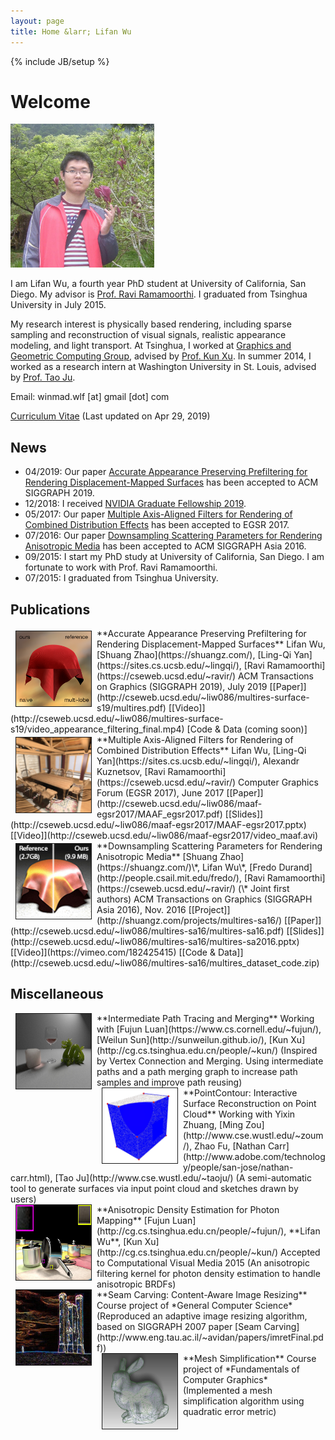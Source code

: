 ```yaml
---
layout: page
title: Home &larr; Lifan Wu
---
```

{% include JB/setup %}

# Welcome

<img class='inset right' src='/imgs/wlf_resized-compressed.jpg' title='Lifan Wu' alt='Lifan Wu' width='230px' />

I am Lifan Wu, a fourth year PhD student at University of California, San Diego. My advisor is [Prof. Ravi Ramamoorthi](http://cseweb.ucsd.edu/~ravir/). I graduated from Tsinghua University in July 2015.

My research interest is physically based rendering, including sparse sampling and reconstruction of visual signals, realistic appearance modeling, and light transport. At Tsinghua, I worked at [Graphics and Geometric Computing Group](http://cg.cs.tsinghua.edu.cn/), advised by [Prof. Kun Xu](http://cg.cs.tsinghua.edu.cn/people/~kun/). In summer 2014, I worked as a research intern at Washington University in St. Louis, advised by [Prof. Tao Ju](http://www.cs.wustl.edu/~taoju/).

Email: winmad.wlf [at] gmail [dot] com

[Curriculum Vitae](files/cv.pdf) (Last updated on Apr 29, 2019)

<div id="news">
</div>

## News
* 04/2019: Our paper [Accurate Appearance Preserving Prefiltering for Rendering Displacement-Mapped Surfaces](http://cseweb.ucsd.edu/~liw086/multires-surface-s19/multires.pdf) has been accepted to ACM SIGGRAPH 2019.
* 12/2018: I received [NVIDIA Graduate Fellowship 2019](https://www.nvidia.com/en-us/research/graduate-fellowships/).
* 05/2017: Our paper [Multiple Axis-Aligned Filters for Rendering of Combined Distribution Effects](http://cseweb.ucsd.edu/~liw086/maaf-egsr2017/MAAF_egsr2017.pdf) has been accepted to EGSR 2017.
* 07/2016: Our paper [Downsampling Scattering Parameters for Rendering Anisotropic Media](http://shuangz.com/projects/multires-sa16/) has been accepted to ACM SIGGRAPH Asia 2016.
* 09/2015: I start my PhD study at University of California, San Diego. I am fortunate to work with Prof. Ravi Ramamoorthi.
* 07/2015: I graduated from Tsinghua University.

<div id="research">
</div>

## Publications
<td height='120' align="left" valign="middle">
    <img src='/imgs/apf-s19.png' width="120" height="120" hspace="8" vspace="4" border="1" align="left" alt="icon">
</td>
**Accurate Appearance Preserving Prefiltering for Rendering Displacement-Mapped Surfaces**   
Lifan Wu, [Shuang Zhao](https://shuangz.com/), [Ling-Qi Yan](https://sites.cs.ucsb.edu/~lingqi/), [Ravi Ramamoorthi](https://cseweb.ucsd.edu/~ravir/)   
ACM Transactions on Graphics (SIGGRAPH 2019), July 2019  
[[Paper]](http://cseweb.ucsd.edu/~liw086/multires-surface-s19/multires.pdf) [[Video]](http://cseweb.ucsd.edu/~liw086/multires-surface-s19/video_appearance_filtering_final.mp4) [Code & Data (coming soon)]

<br />

<td height='120' align="left" valign="middle">
    <img src='/imgs/maaf-egsr2017.png' width="120" height="120" hspace="8" vspace="4" border="1" align="left" alt="icon">
</td>
**Multiple Axis-Aligned Filters for Rendering of Combined Distribution Effects**   
Lifan Wu, [Ling-Qi Yan](https://sites.cs.ucsb.edu/~lingqi/), Alexandr Kuznetsov, [Ravi Ramamoorthi](https://cseweb.ucsd.edu/~ravir/)   
Computer Graphics Forum (EGSR 2017), June 2017   
[[Paper]](http://cseweb.ucsd.edu/~liw086/maaf-egsr2017/MAAF_egsr2017.pdf) [[Slides]](http://cseweb.ucsd.edu/~liw086/maaf-egsr2017/MAAF-egsr2017.pptx) [[Video]](http://cseweb.ucsd.edu/~liw086/maaf-egsr2017/video_maaf.avi)

<br />

<td height='120' align="left" valign="middle">
    <img src='/imgs/multires-sa16.png' width="120" height="120" hspace="8" vspace="4" border="1" align="left" alt="icon">
</td>
**Downsampling Scattering Parameters for Rendering Anisotropic Media**   
[Shuang Zhao](https://shuangz.com/)\*, Lifan Wu\*, [Fredo Durand](http://people.csail.mit.edu/fredo/), [Ravi Ramamoorthi](https://cseweb.ucsd.edu/~ravir/)   
(\* Joint first authors)   
ACM Transactions on Graphics (SIGGRAPH Asia 2016), Nov. 2016   
[[Project]](http://shuangz.com/projects/multires-sa16/) [[Paper]](http://cseweb.ucsd.edu/~liw086/multires-sa16/multires-sa16.pdf) [[Slides]](http://cseweb.ucsd.edu/~liw086/multires-sa16/multires-sa2016.pptx) [[Video]](https://vimeo.com/182425415) [[Code & Data]](http://cseweb.ucsd.edu/~liw086/multires-sa16/multires_dataset_code.zip)
<br />

<div id="miscellaneous">
</div>

## Miscellaneous
<td height='120' align="left" valign="middle">
    <img src='/imgs/vol_scene-compressed.jpg' width="120" height="120" hspace="8" vspace="0" border="1" align="left" alt="icon">
</td>
**Intermediate Path Tracing and Merging**   
Working with [Fujun Luan](https://www.cs.cornell.edu/~fujun/), [Weilun Sun](http://sunweilun.github.io/), [Kun Xu](http://cg.cs.tsinghua.edu.cn/people/~kun/)   
(Inspired by Vertex Connection and Merging. Using intermediate paths and a path merging graph to increase path samples and improve path reusing)

<br />

<td height='120' align="left" valign="middle">
    <img src='/imgs/sur_recon.png' width="120" height="120" hspace="8" vspace="0" border="1" align="left" alt="icon">
</td>
**PointContour: Interactive Surface Reconstruction on Point Cloud**    
Working with Yixin Zhuang, [Ming Zou](http://www.cse.wustl.edu/~zoum/), Zhao Fu, [Nathan Carr](http://www.adobe.com/technology/people/san-jose/nathan-carr.html), [Tao Ju](http://www.cse.wustl.edu/~taoju/)    
(A semi-automatic tool to generate surfaces via input point cloud and sketches drawn by users)

<br />

<td height='120' align="left" valign="middle">
    <img src='/imgs/AniFrypan_m.jpg' width="120" height="120" hspace="8" vspace="0" border="1" align="left" alt="icon">
</td>
**Anisotropic Density Estimation for Photon Mapping**   
[Fujun Luan](http://cg.cs.tsinghua.edu.cn/people/~fujun/), **Lifan Wu**, [Kun Xu](http://cg.cs.tsinghua.edu.cn/people/~kun/)   
Accepted to Computational Visual Media 2015   
(An anisotropic filtering kernel for photon density estimation to handle anisotropic BRDFs) 

<br />

<td height='120' align="left" valign="middle">
    <img src='/imgs/test_energy.jpg' width="120" height="120" hspace="8" vspace="0" border="1" align="left" alt="icon">
</td>
**Seam Carving: Content-Aware Image Resizing**    
Course project of *General Computer Science*    
(Reproduced an adaptive image resizing algorithm, based on SIGGRAPH 2007 paper [Seam Carving](http://www.eng.tau.ac.il/~avidan/papers/imretFinal.pdf))

<br />

<td height='120' align="left" valign="middle">
    <img src='/imgs/mesh_simp.jpg' width="120" height="120" hspace="8" vspace="0" border="1" align="left" alt="icon">
</td>
**Mesh Simplification**    
Course project of *Fundamentals of Computer Graphics*    
(Implemented a mesh simplification algorithm using quadratic error metric)

<br />
